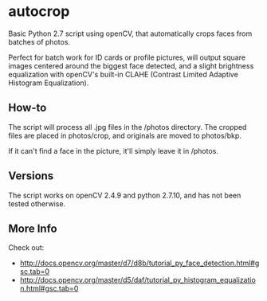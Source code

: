 # autocrop
Basic Python 2.7 script using openCV, that automatically crops faces from batches of photos.

Perfect for batch work for ID cards or profile pictures, will output square images centered around the biggest face detected, and a slight brightness equalization with openCV's built-in CLAHE (Contrast Limited Adaptive Histogram Equalization).

## How-to
The script will process all .jpg files in the /photos directory. The cropped files are placed in photos/crop, and originals are moved to photos/bkp.

If it can't find a face in the picture, it'll simply leave it in /photos.

## Versions
The script works on openCV 2.4.9 and python 2.7.10, and has not been tested otherwise.

## More Info
Check out:
* http://docs.opencv.org/master/d7/d8b/tutorial_py_face_detection.html#gsc.tab=0
* http://docs.opencv.org/master/d5/daf/tutorial_py_histogram_equalization.html#gsc.tab=0
